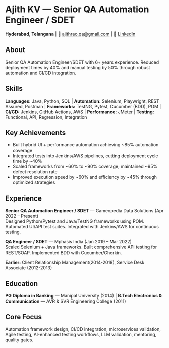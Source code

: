 # Ajith KV — Senior QA Automation Engineer / SDET
**Hyderabad, Telangana** | 📧 ajithrao.qa@gmail.com | 🔗 [LinkedIn](https://www.linkedin.com/in/ajithprao/)

## About
Senior QA Automation Engineer/SDET with 6+ years experience. Reduced deployment times by 40% and manual testing by 50% through robust automation and CI/CD integration.

## Skills
**Languages:** Java, Python, SQL | **Automation:** Selenium, Playwright, REST Assured, Postman | **Frameworks:** TestNG, Pytest, Cucumber (BDD), POM | **CI/CD:** Jenkins, GitHub Actions, AWS | **Performance:** JMeter | **Testing:** Functional, API, Regression, Integration

## Key Achievements
- Built hybrid UI + performance automation achieving ~85% automation coverage
- Integrated tests into Jenkins/AWS pipelines, cutting deployment cycle time by ~40%
- Scaled frameworks from ~60% to ~90% coverage; maintained ~95% defect resolution rate
- Improved execution speed by ~60% and efficiency by ~45% through optimized strategies

## Experience
**Senior QA Automation Engineer / SDET** — Gameopedia Data Solutions (Apr 2022 – Present)  
Designed Python/Pytest and Java/TestNG frameworks using POM. Automated UI/API test suites. Integrated with Jenkins/AWS for continuous testing.

**QA Engineer / SDET** — Mphasis India (Jan 2019 – Mar 2022)  
Scaled Selenium + Java frameworks. Built comprehensive API testing for REST/SOAP. Implemented BDD with Cucumber/Gherkin.

**Earlier:** Client Relationship Management(2014-2018), Service Desk Associate (2012-2013)

## Education
**PG Diploma in Banking** — Manipal University (2014) | **B.Tech Electronics & Communication** — AVR & SVR Engineering College (2011)

## Core Focus
Automation framework design, CI/CD integration, microservices validation, Agile testing, AI-enhanced testing workflows, LLM validation, mentoring, quality gates.
